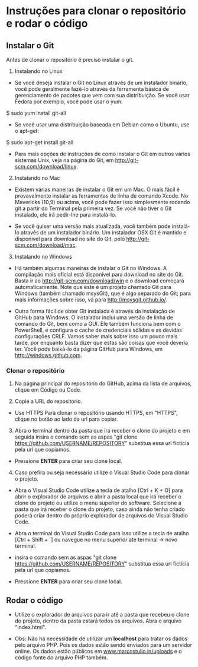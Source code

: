 # Instruções para clonar o repositório e rodar o código

## Instalar o Git

Antes de clonar o repositório é preciso instalar o git.

1. Instalando no Linux

- Se você deseja instalar o Git no Linux através de um instalador binário, você pode geralmente fazê-lo através da ferramenta básica de gerenciamento de pacotes que vem com sua distribuição. Se você usar Fedora por exemplo, você pode usar o yum:

$ sudo yum install git-all

- Se você usar uma distribuição baseada em Debian como o Ubuntu, use o apt-get:

$ sudo apt-get install git-all

- Para mais opções de instruções de como instalar o Git em outros vários sistemas Unix, veja na página do Git, em http://git-scm.com/download/linux.

2. Instalando no Mac

- Existem várias maneiras de instalar o Git em um Mac. O mais fácil é provavelmente instalar as ferramentas de linha de comando Xcode. No Mavericks (10,9) ou acima, você pode fazer isso simplesmente rodando git a partir do Terminal pela primeira vez. Se você não tiver o Git instalado, ele irá pedir-lhe para instalá-lo.

- Se você quiser uma versão mais atualizada, você também pode instalá-lo através de um instalador binário. Um instalador OSX Git é mantido e disponível para download no site do Git, pelo http://git-scm.com/download/mac.

3. Instalando no Windows

- Há também algumas maneiras de instalar o Git no Windows. A compilação mais oficial está disponível para download no site do Git. Basta ir ao http://git-scm.com/download/win e o download começará automaticamente. Note que este é um projeto chamado Git para Windows (também chamado msysGit), que é algo separado do Git; para mais informações sobre isso, vá para http://msysgit.github.io/.

- Outra forma fácil de obter Git instalada é através da instalação de GitHub para Windows. O instalador inclui uma versão de linha de comando do Git, bem como a GUI. Ele também funciona bem com o PowerShell, e configura o cache de credenciais sólidas e as devidas configurações CRLF. Vamos saber mais sobre isso um pouco mais tarde, por enquanto basta dizer que estas são coisas que você deveria ter. Você pode baixá-lo da página GitHub para Windows, em http://windows.github.com.


### Clonar o repositório
1. Na página principal do repositório do GitHub, acima da lista de arquivos, clique em Código ou Code. 

2. Copie a URL do repositório.
- Use HTTPS Para clonar o repositório usando HTTPS, em "HTTPS", clique no botão ao lado da url para copiar. 

3. Abra o terminal dentro da pasta que irá receber o clone do projeto e em seguida insira o comando sem as aspas "git clone https://github.com/USERNAME/REPOSITORY" substitua essa url fictícia pela url que copiamos.

- Pressione **ENTER** para criar seu clone local.

4. Caso prefira ou seja necessário utilize o Visual Studio Code para clonar o projeto.

- Abra o Visual Studio Code utilize a tecla de atalho [Ctrl + K  + O] para abrir o explorador de arquivos e abrir a pasta local que irá receber o clone do projeto ou utilize o menu superior do software. Selecione a pasta que irá receber o clone do projeto, caso ainda não tenha criado poderá criar dentro do próprio explorador de arquivos do Visual Studio Code.

- Abra o terminal do Visual Studio Code para isso utilize a tecla de atalho [Ctrl + Shift  + `] ou navegue no menu superior ate terminal -> novo terminal. 

- insira o comando sem as aspas "git clone https://github.com/USERNAME/REPOSITORY" substitua essa url fictícia pela url que copiamos.

- Pressione **ENTER** para criar seu clone local.

## Rodar o código
- Utilize o explorador de arquivos para ir até a pasta que recebeu o clone do projeto, dentro da pasta estará todos os arquivos. Abra o arquivo "index.html".

- Obs: Não há necessidade de utilizar um **localhost** para tratar os dados pelo arquivo PHP. Pois os dados estão sendo enviados para um servidor online. Os dados estão públicos em www.marcostulio.in/uploads e o código fonte do arquivo PHP também.
